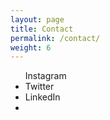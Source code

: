 ```yaml
---
layout: page
title: Contact
permalink: /contact/
weight: 6
---
```

<ul class="contact-social">
Instagram
<li>
  <a href="https://www.instagram.com/georgidoig/?hl=en">
<div class="icon-black insta">
  <span class="link-spanner"></span>
</div>
</a>
</li>
Twitter
<li>
<a href="https://twitter.com/GeorgiDoig">
<div class="icon-black twitter"><span class="link-spanner"></span>
</div>
  </a>
</li>
LinkedIn
<li>
<a href="https://uk.linkedin.com/in/georgi-doig-665b28102">
<div class="icon-black linkedin"><span class="link-spanner"></span>
</div>
  </a>
</li>
</ul>
